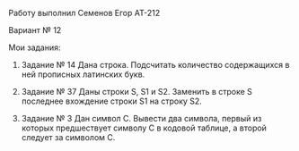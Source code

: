 Работу выполнил Семенов Егор АТ-212

Вариант № 12

Мои задания:

1. Задание № 14
   Дана строка. Подсчитать количество содержащихся в ней прописных латинских букв.


2. Задание № 37
   Даны строки S, S1 и S2. Заменить в строке S последнее вхождение строки S1 на строку S2.


3. Задание № 3
   Дан символ C. Вывести два символа, первый из которых предшествует символу C в кодовой таблице,
   а второй следует за символом C.
